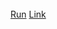 <div class="row-fluid" id="wrapper">
  <div id="editor_wrapper" class="span6">
    <div id="editor"></div>
    <br />
    <a href="#" id="run_code" class="btn btn-primary">Run</a>
    <a href="#" id="link_code" class="btn">Link</a>
  </div>

  <div id="viewer_wrapper" class="span6">
    <div id="viewer"></div>
  </div>
</div>

<script src="/javascripts/codemirror.js"></script>
<script src="/javascripts/ruby.js"></script>
<script src="/javascripts/javascript.js"></script>
<link href="/stylesheets/codemirror.css" rel="stylesheet">
<script src="/opal.min.js"></script>
<script src="/opal-parser.min.js"></script>

<script>
  var viewer = CodeMirror(document.getElementById("viewer"), {
      lineNumbers: true,
      mode: "javascript",
      readOnly: true
    });
    var editor = CodeMirror(document.getElementById("editor"), {
      lineNumbers: true,
      mode: "ruby",
      tabMode: "shift"
    });

    var run = document.getElementById('run_code');
    var link = document.getElementById('link_code');

    if (run.addEventListener) {
      run.addEventListener('click', compile, false);
    }
    else {
      run.attachEvent('onclick', compile);
    }

    // Functions to update editor and viewer content
    function compile() {
      var old_puts = Opal.puts;
      var output   = [];
      Opal.puts = function(a) {
        output.push(a);
        viewer.setValue(output.join("\n"));
      };

      viewer.setValue('');

      try {
        var code = Opal.Opal.Parser.$new().$parse(editor.getValue());
        eval('(' + code + ')()');
        // viewer.setValue(Opal.Opal.Parser.$new().$parse(editor.getValue()));
      }
      catch (err) { 
        Opal.puts('' + err + "\n" + err.stack);
      }

      Opal.puts = old_puts;
      link.href = '#code:' + encodeURIComponent(editor.getValue());
      return false;
    }

    var hash = decodeURIComponent(location.hash);
    if (hash.indexOf('#code:') === 0) {
      editor.setValue(hash.substr(6));
    }
    else {
      editor.setValue("[1, 2, 3, 4].each do |a|\n  puts a\nend\n\nclass Foo\n  attr_accessor :name\nend\n\nadam = Foo.new\nadam.name = 'Adam Beynon'\nputs adam.name");
    }

    compile();
</script>